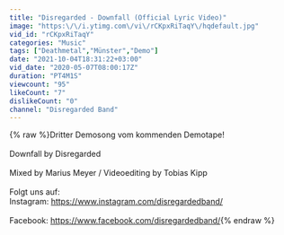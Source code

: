 ```yaml
---
title: "Disregarded - Downfall (Official Lyric Video)"
image: "https:\/\/i.ytimg.com\/vi\/rCKpxRiTaqY\/hqdefault.jpg"
vid_id: "rCKpxRiTaqY"
categories: "Music"
tags: ["Deathmetal","Münster","Demo"]
date: "2021-10-04T18:31:22+03:00"
vid_date: "2020-05-07T08:00:17Z"
duration: "PT4M1S"
viewcount: "95"
likeCount: "7"
dislikeCount: "0"
channel: "Disregarded Band"
---
```

{% raw %}Dritter Demosong vom kommenden Demotape!<br /><br />Downfall by Disregarded<br /><br />Mixed by Marius Meyer / Videoediting by Tobias Kipp<br /><br />Folgt uns auf:<br />Instagram: <a rel="nofollow" target="blank" href="https://www.instagram.com/disregardedband/">https://www.instagram.com/disregardedband/</a><br /><br />Facebook: <a rel="nofollow" target="blank" href="https://www.facebook.com/disregardedband/">https://www.facebook.com/disregardedband/</a>{% endraw %}

